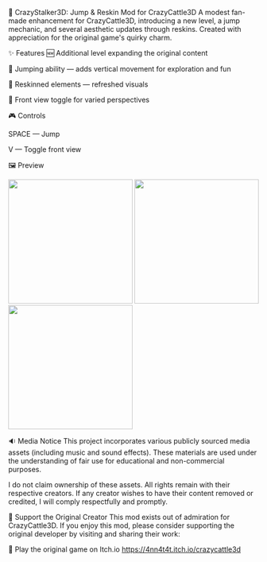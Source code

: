 🐄 CrazyStalker3D: Jump & Reskin Mod for CrazyCattle3D
A modest fan-made enhancement for CrazyCattle3D, introducing a new level, a jump mechanic, and several aesthetic updates through reskins. Created with appreciation for the original game's quirky charm.

✨ Features
🆕 Additional level expanding the original content

🦘 Jumping ability — adds vertical movement for exploration and fun

🎨 Reskinned elements — refreshed visuals

🔄 Front view toggle for varied perspectives

🎮 Controls

SPACE — Jump

V — Toggle front view

🖼️ Preview
<p float="left"> <img src="https://github.com/user-attachments/assets/fcb1d4d7-58c0-445e-94e4-5ce918d6de1b" width="250"/> <img src="https://github.com/user-attachments/assets/1271d33c-3904-4383-8d8e-8e446d08bc4f" width="250"/> <img src="https://github.com/user-attachments/assets/81f98dfe-4ded-4b6e-b356-0874169e4a04" width="250"/> </p>
🔉 Media Notice
This project incorporates various publicly sourced media assets (including music and sound effects). These materials are used under the understanding of fair use for educational and non-commercial purposes.

I do not claim ownership of these assets. All rights remain with their respective creators.
If any creator wishes to have their content removed or credited, I will comply respectfully and promptly.

🙏 Support the Original Creator
This mod exists out of admiration for CrazyCattle3D. If you enjoy this mod, please consider supporting the original developer by visiting and sharing their work:

🔗 Play the original game on Itch.io
https://4nn4t4t.itch.io/crazycattle3d


